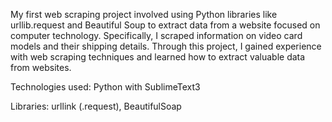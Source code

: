 
My first web scraping project involved using Python libraries like urllib.request and Beautiful Soup to extract data from a website focused on computer technology. Specifically, I scraped information on video card models and their shipping details. Through this project, I gained experience with web scraping techniques and learned how to extract valuable data from websites.


<div>
  <p>Technologies used: Python with SublimeText3<p>
  <p>Libraries: urllink (.request), BeautifulSoap</p>
</div>


